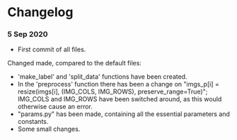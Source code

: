 # Changelog

### 5 Sep 2020
- First commit of all files.

Changed made, compared to the default files:
- 'make_label' and 'split_data' functions have been created.
- In the 'preprocess' function there has been a change on "imgs_p[i] = resize(imgs[i], (IMG_COLS, IMG_ROWS), preserve_range=True)"; 
  IMG_COLS and IMG_ROWS have been switched around, as this would otherwise cause an error.
- "params.py" has been made, containing all the essential parameters and constants.
- Some small changes.
